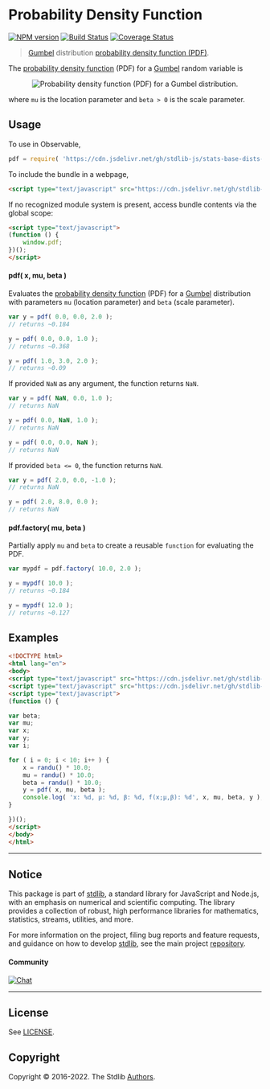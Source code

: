 <!--

@license Apache-2.0

Copyright (c) 2018 The Stdlib Authors.

Licensed under the Apache License, Version 2.0 (the "License");
you may not use this file except in compliance with the License.
You may obtain a copy of the License at

   http://www.apache.org/licenses/LICENSE-2.0

Unless required by applicable law or agreed to in writing, software
distributed under the License is distributed on an "AS IS" BASIS,
WITHOUT WARRANTIES OR CONDITIONS OF ANY KIND, either express or implied.
See the License for the specific language governing permissions and
limitations under the License.

-->

# Probability Density Function

[![NPM version][npm-image]][npm-url] [![Build Status][test-image]][test-url] [![Coverage Status][coverage-image]][coverage-url] <!-- [![dependencies][dependencies-image]][dependencies-url] -->

> [Gumbel][gumbel-distribution] distribution [probability density function (PDF)][pdf].

<section class="intro">

The [probability density function][pdf] (PDF) for a [Gumbel][gumbel-distribution] random variable is

<!-- <equation class="equation" label="eq:gumbel_pdf" align="center" raw="f(x;\mu,\beta) = \frac{1}{\beta}e^{-\left( \frac{x-\mu}{\beta}+e^{- \frac{x-\mu}{\beta}}\right)}" alt="Probability density function (PDF) for a Gumbel distribution."> -->

<div class="equation" align="center" data-raw-text="f(x;\mu,\beta) = \frac{1}{\beta}e^{-\left( \frac{x-\mu}{\beta}+e^{- \frac{x-\mu}{\beta}}\right)}" data-equation="eq:gumbel_pdf">
    <img src="https://cdn.jsdelivr.net/gh/stdlib-js/stdlib@591cf9d5c3a0cd3c1ceec961e5c49d73a68374cb/lib/node_modules/@stdlib/stats/base/dists/gumbel/pdf/docs/img/equation_gumbel_pdf.svg" alt="Probability density function (PDF) for a Gumbel distribution.">
    <br>
</div>

<!-- </equation> -->

where `mu` is the location parameter and `beta > 0` is the scale parameter.

</section>

<!-- /.intro -->



<section class="usage">

## Usage

To use in Observable,

```javascript
pdf = require( 'https://cdn.jsdelivr.net/gh/stdlib-js/stats-base-dists-gumbel-pdf@umd/bundle.js' )
```

To include the bundle in a webpage,

```html
<script type="text/javascript" src="https://cdn.jsdelivr.net/gh/stdlib-js/stats-base-dists-gumbel-pdf@umd/bundle.js"></script>
```

If no recognized module system is present, access bundle contents via the global scope:

```html
<script type="text/javascript">
(function () {
    window.pdf;
})();
</script>
```

#### pdf( x, mu, beta )

Evaluates the [probability density function][pdf] (PDF) for a [Gumbel][gumbel-distribution] distribution with parameters `mu` (location parameter) and `beta` (scale parameter).

```javascript
var y = pdf( 0.0, 0.0, 2.0 );
// returns ~0.184

y = pdf( 0.0, 0.0, 1.0 );
// returns ~0.368

y = pdf( 1.0, 3.0, 2.0 );
// returns ~0.09
```

If provided `NaN` as any argument, the function returns `NaN`.

```javascript
var y = pdf( NaN, 0.0, 1.0 );
// returns NaN

y = pdf( 0.0, NaN, 1.0 );
// returns NaN

y = pdf( 0.0, 0.0, NaN );
// returns NaN
```

If provided `beta <= 0`, the function returns `NaN`.

```javascript
var y = pdf( 2.0, 0.0, -1.0 );
// returns NaN

y = pdf( 2.0, 8.0, 0.0 );
// returns NaN
```

#### pdf.factory( mu, beta )

Partially apply `mu` and `beta` to create a reusable `function` for evaluating the PDF.

```javascript
var mypdf = pdf.factory( 10.0, 2.0 );

y = mypdf( 10.0 );
// returns ~0.184

y = mypdf( 12.0 );
// returns ~0.127
```

</section>

<!-- /.usage -->

<section class="examples">

## Examples

<!-- eslint no-undef: "error" -->

```html
<!DOCTYPE html>
<html lang="en">
<body>
<script type="text/javascript" src="https://cdn.jsdelivr.net/gh/stdlib-js/random-base-randu@umd/bundle.js"></script>
<script type="text/javascript" src="https://cdn.jsdelivr.net/gh/stdlib-js/stats-base-dists-gumbel-pdf@umd/bundle.js"></script>
<script type="text/javascript">
(function () {

var beta;
var mu;
var x;
var y;
var i;

for ( i = 0; i < 10; i++ ) {
    x = randu() * 10.0;
    mu = randu() * 10.0;
    beta = randu() * 10.0;
    y = pdf( x, mu, beta );
    console.log( 'x: %d, µ: %d, β: %d, f(x;µ,β): %d', x, mu, beta, y );
}

})();
</script>
</body>
</html>
```

</section>

<!-- /.examples -->

<!-- Section for related `stdlib` packages. Do not manually edit this section, as it is automatically populated. -->

<section class="related">

</section>

<!-- /.related -->

<!-- Section for all links. Make sure to keep an empty line after the `section` element and another before the `/section` close. -->


<section class="main-repo" >

* * *

## Notice

This package is part of [stdlib][stdlib], a standard library for JavaScript and Node.js, with an emphasis on numerical and scientific computing. The library provides a collection of robust, high performance libraries for mathematics, statistics, streams, utilities, and more.

For more information on the project, filing bug reports and feature requests, and guidance on how to develop [stdlib][stdlib], see the main project [repository][stdlib].

#### Community

[![Chat][chat-image]][chat-url]

---

## License

See [LICENSE][stdlib-license].


## Copyright

Copyright &copy; 2016-2022. The Stdlib [Authors][stdlib-authors].

</section>

<!-- /.stdlib -->

<!-- Section for all links. Make sure to keep an empty line after the `section` element and another before the `/section` close. -->

<section class="links">

[npm-image]: http://img.shields.io/npm/v/@stdlib/stats-base-dists-gumbel-pdf.svg
[npm-url]: https://npmjs.org/package/@stdlib/stats-base-dists-gumbel-pdf

[test-image]: https://github.com/stdlib-js/stats-base-dists-gumbel-pdf/actions/workflows/test.yml/badge.svg?branch=main
[test-url]: https://github.com/stdlib-js/stats-base-dists-gumbel-pdf/actions/workflows/test.yml?query=branch:main

[coverage-image]: https://img.shields.io/codecov/c/github/stdlib-js/stats-base-dists-gumbel-pdf/main.svg
[coverage-url]: https://codecov.io/github/stdlib-js/stats-base-dists-gumbel-pdf?branch=main

<!--

[dependencies-image]: https://img.shields.io/david/stdlib-js/stats-base-dists-gumbel-pdf.svg
[dependencies-url]: https://david-dm.org/stdlib-js/stats-base-dists-gumbel-pdf/main

-->

[chat-image]: https://img.shields.io/gitter/room/stdlib-js/stdlib.svg
[chat-url]: https://gitter.im/stdlib-js/stdlib/

[stdlib]: https://github.com/stdlib-js/stdlib

[stdlib-authors]: https://github.com/stdlib-js/stdlib/graphs/contributors

[umd]: https://github.com/umdjs/umd
[es-module]: https://developer.mozilla.org/en-US/docs/Web/JavaScript/Guide/Modules

[deno-url]: https://github.com/stdlib-js/stats-base-dists-gumbel-pdf/tree/deno
[umd-url]: https://github.com/stdlib-js/stats-base-dists-gumbel-pdf/tree/umd
[esm-url]: https://github.com/stdlib-js/stats-base-dists-gumbel-pdf/tree/esm

[stdlib-license]: https://raw.githubusercontent.com/stdlib-js/stats-base-dists-gumbel-pdf/main/LICENSE

[gumbel-distribution]: https://en.wikipedia.org/wiki/Gumbel_distribution

[pdf]: https://en.wikipedia.org/wiki/Probability_density_function

</section>

<!-- /.links -->
